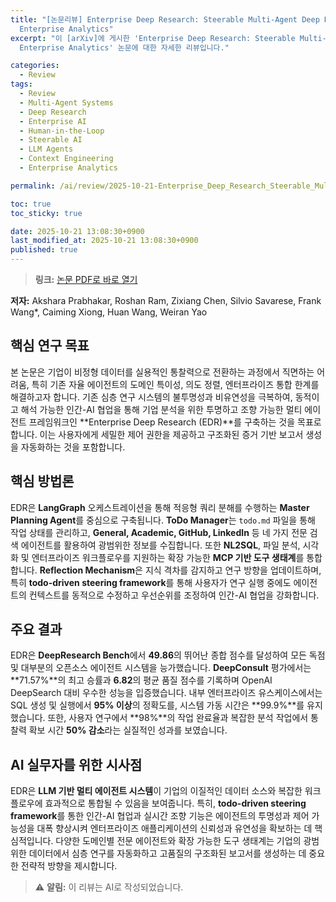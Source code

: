 ```yaml
---
title: "[논문리뷰] Enterprise Deep Research: Steerable Multi-Agent Deep Research for
  Enterprise Analytics"
excerpt: "이 [arXiv]에 게시한 'Enterprise Deep Research: Steerable Multi-Agent Deep Research for
  Enterprise Analytics' 논문에 대한 자세한 리뷰입니다."

categories:
  - Review
tags:
  - Review
  - Multi-Agent Systems
  - Deep Research
  - Enterprise AI
  - Human-in-the-Loop
  - Steerable AI
  - LLM Agents
  - Context Engineering
  - Enterprise Analytics

permalink: /ai/review/2025-10-21-Enterprise_Deep_Research_Steerable_Multi-Agent_Deep_Research_for_Enterprise_Analytics/

toc: true
toc_sticky: true

date: 2025-10-21 13:08:30+0900
last_modified_at: 2025-10-21 13:08:30+0900
published: true
---
```

> **링크:** [논문 PDF로 바로 열기](https://arxiv.org/abs/2510.17797)

**저자:** Akshara Prabhakar, Roshan Ram, Zixiang Chen, Silvio Savarese, Frank Wang*, Caiming Xiong, Huan Wang, Weiran Yao



## 핵심 연구 목표
본 논문은 기업이 비정형 데이터를 실용적인 통찰력으로 전환하는 과정에서 직면하는 어려움, 특히 기존 자율 에이전트의 도메인 특이성, 의도 정렬, 엔터프라이즈 통합 한계를 해결하고자 합니다. 기존 심층 연구 시스템의 불투명성과 비유연성을 극복하여, 동적이고 해석 가능한 인간-AI 협업을 통해 기업 분석을 위한 투명하고 조향 가능한 멀티 에이전트 프레임워크인 **Enterprise Deep Research (EDR)**를 구축하는 것을 목표로 합니다. 이는 사용자에게 세밀한 제어 권한을 제공하고 구조화된 증거 기반 보고서 생성을 자동화하는 것을 포함합니다.

## 핵심 방법론
EDR은 **LangGraph** 오케스트레이션을 통해 적응형 쿼리 분해를 수행하는 **Master Planning Agent**를 중심으로 구축됩니다. **ToDo Manager**는 `todo.md` 파일을 통해 작업 상태를 관리하고, **General, Academic, GitHub, LinkedIn** 등 네 가지 전문 검색 에이전트를 활용하여 광범위한 정보를 수집합니다. 또한 **NL2SQL**, 파일 분석, 시각화 및 엔터프라이즈 워크플로우를 지원하는 확장 가능한 **MCP 기반 도구 생태계**를 통합합니다. **Reflection Mechanism**은 지식 격차를 감지하고 연구 방향을 업데이트하며, 특히 **todo-driven steering framework**를 통해 사용자가 연구 실행 중에도 에이전트의 컨텍스트를 동적으로 수정하고 우선순위를 조정하여 인간-AI 협업을 강화합니다.

## 주요 결과
EDR은 **DeepResearch Bench**에서 **49.86**의 뛰어난 종합 점수를 달성하여 모든 독점 및 대부분의 오픈소스 에이전트 시스템을 능가했습니다. **DeepConsult** 평가에서는 **71.57%**의 최고 승률과 **6.82**의 평균 품질 점수를 기록하며 OpenAI DeepSearch 대비 우수한 성능을 입증했습니다. 내부 엔터프라이즈 유스케이스에서는 SQL 생성 및 실행에서 **95% 이상**의 정확도를, 시스템 가동 시간은 **99.9%**를 유지했습니다. 또한, 사용자 연구에서 **98%**의 작업 완료율과 복잡한 분석 작업에서 통찰력 확보 시간 **50% 감소**라는 실질적인 성과를 보였습니다.

## AI 실무자를 위한 시사점
EDR은 **LLM 기반 멀티 에이전트 시스템**이 기업의 이질적인 데이터 소스와 복잡한 워크플로우에 효과적으로 통합될 수 있음을 보여줍니다. 특히, **todo-driven steering framework**를 통한 인간-AI 협업과 실시간 조향 기능은 에이전트의 투명성과 제어 가능성을 대폭 향상시켜 엔터프라이즈 애플리케이션의 신뢰성과 유연성을 확보하는 데 핵심적입니다. 다양한 도메인별 전문 에이전트와 확장 가능한 도구 생태계는 기업의 광범위한 데이터에서 심층 연구를 자동화하고 고품질의 구조화된 보고서를 생성하는 데 중요한 전략적 방향을 제시합니다.

> ⚠️ **알림:** 이 리뷰는 AI로 작성되었습니다.